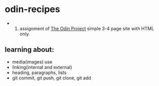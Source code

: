 # odin-recipes

- 1. assignment of [The Odin Project](https://www.theodinproject.com/)
     simple 3-4 page site with HTML only.

## learning about:

- media(images) use
- linking(internal and external)
- heading, paragraphs, lists
- git commit, git push, git clone, git add
